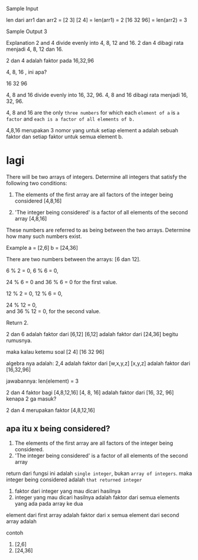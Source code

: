 Sample Input

len dari arr1 dan arr2 = [2 3]
[2 4] = len(arr1) = 2
[16 32 96] = len(arr2) = 3

Sample Output
3


Explanation
2 and 4 divide evenly into 4, 8, 12 and 16.
2 dan 4 dibagi rata menjadi 4, 8, 12 dan 16.

2 dan 4 adalah faktor pada 16,32,96

4, 8, 16 , ini apa?



16
32
96



4, 8 and 16 divide evenly into 16, 32, 96.
4, 8 and 16 dibagi rata menjadi 16, 32, 96.


4, 8 and 16 are the only `three numbers` for which each `element of a` is `a factor` and `each is a factor of all elements of b.`

4,8,16 merupakan 3 nomor yang untuk setiap element a adalah sebuah faktor dan setiap faktor untuk semua element b.




# lagi

There will be two arrays of integers. Determine all integers that satisfy the following two conditions:

1. The elements of the first array are all factors of the integer being considered
[4,8,16]

2. 'The integer being considered' is a factor of all elements of the second array
[4,8,16]


These numbers are referred to as being between the two arrays. 
Determine how many such numbers exist.

Example
a = [2,6]
b = [24,36]

There are two numbers between the arrays:  [6 dan 12].

6 % 2 = 0, 
6 % 6 = 0, 


24 % 6 = 0 and 
36 % 6 = 0 for the first value.

12 % 2 = 0, 
12 % 6 = 0, 


24 % 12 = 0,  
and
36 % 12 = 0,  for the second value. 

Return 2.


2 dan 6 adalah faktor dari [6,12]
[6,12] adalah faktor dari [24,36]
begitu rumusnya.

maka kalau ketemu soal
[2 4]
[16 32 96]

algebra nya adalah:
2,4 adalah faktor dari [w,x,y,z]
[x,y,z] adalah faktor dari [16,32,96]

jawabannya:
len(element) = 3

2 dan 4 faktor bagi [4,8,12,16] 
[4, 8, 16] adalah faktor dari [16, 32, 96]
kenapa 2 ga masuk?

2 dan 4 merupakan faktor [4,8,12,16] 










## apa itu x being considered?
1. The elements of the first array are all factors of the integer being considered.
2. 'The integer being considered' is a factor of all elements of the second array

return dari fungsi ini adalah `single integer`, bukan `array of integers`. maka integer being considered adalah `that returned integer`

1. faktor dari integer yang mau dicari hasilnya
2. integer yang mau dicari hasilnya adalah faktor dari semua elements yang ada pada array ke dua


element dari first array adalah faktor dari x
semua element dari second array adalah 

contoh 
1. [2,6]
2. [24,36]
